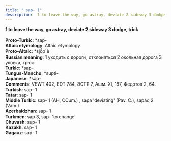 ```yaml
---
title: " sap- 1"
description:  1 to leave the way, go astray, deviate 2 sideway 3 dodge, trick
---
```

<p data-pagefind-weight="0.5">
<strong> 1 to leave the way, go astray, deviate 2 sideway 3 dodge, trick</strong><br><br>
<strong>Proto-Turkic</strong>:  *sap-<br>
<strong>Altaic etymology</strong>:  Altaic etymology<br>
<strong> Proto-Altaic</strong>:  *si̯ŏ́p`è<br>
<strong>Russian meaning</strong>:  1 уходить с дороги, отклоняться 2 окольная дорога 3 уловка, трюк<br>
<strong>Turkic</strong>:  *sap-<br>
<strong>Tungus-Manchu</strong>:  *supti-<br>
<strong>Japanese</strong>:  *sǝ́p-<br>
<strong>Comments</strong>:  VEWT 402, EDT 784, ЭСТЯ 7, Ашм. XI, 187, Федотов 2, 64.<br>
<strong>Turkish</strong>:  sap- 1<br>
<strong>Tatar</strong>:  sap- 1<br>
<strong>Middle Turkic</strong>:  sap- 1 (AH, CCum.) , sapa 'deviating' (Pav. C.), sapaq 2 (Vam.)<br>
<strong>Azerbaidzhan</strong>:  sap- 1<br>
<strong>Turkmen</strong>:  sap 3, sap- 'to change'<br>
<strong>Chuvash</strong>:  sup- 1<br>
<strong>Kazakh</strong>:  sap- 1<br>
<strong>Gagauz</strong>:  sap- 1<br>

</p>
